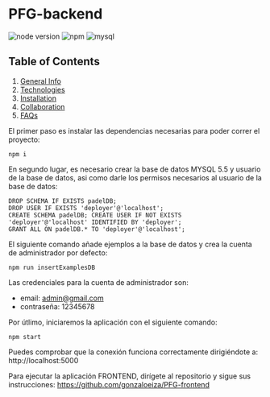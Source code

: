 # PFG-backend
![node version](https://img.shields.io/badge/node-v16.14.0-green)
![npm](https://img.shields.io/badge/npm-v8.5.4-green)
![mysql](https://img.shields.io/badge/mysql-5.5-blue)

## Table of Contents
1. [General Info](#general-info)
2. [Technologies](#technologies)
3. [Installation](#installation)
4. [Collaboration](#collaboration)
5. [FAQs](#faqs)

El primer paso es instalar las dependencias necesarias para poder correr el proyecto:

```
npm i
```

En segundo lugar, es necesario crear la base de datos MYSQL 5.5 y usuario de la base de datos, asi como darle los permisos necesarios al usuario de la base de datos:
```
DROP SCHEMA IF EXISTS padelDB;
DROP USER IF EXISTS 'deployer'@'localhost';
CREATE SCHEMA padelDB; CREATE USER IF NOT EXISTS 'deployer'@'localhost' IDENTIFIED BY 'deployer';
GRANT ALL ON padelDB.* TO 'deployer'@'localhost';
```

El siguiente comando añade ejemplos a la base de datos y crea la cuenta de administrador por defecto:
```
npm run insertExamplesDB
```
Las credenciales para la cuenta de administrador son:

* email: admin@gmail.com
* contraseña: 12345678

Por útlimo, iniciaremos la aplicación con el siguiente comando:

```
npm start
```

Puedes comprobar que la conexión funciona correctamente dirigiéndote a: http://localhost:5000

Para ejecutar la aplicación FRONTEND, dirígete al repositorio y sigue sus instrucciones: https://github.com/gonzaloeiza/PFG-frontend



